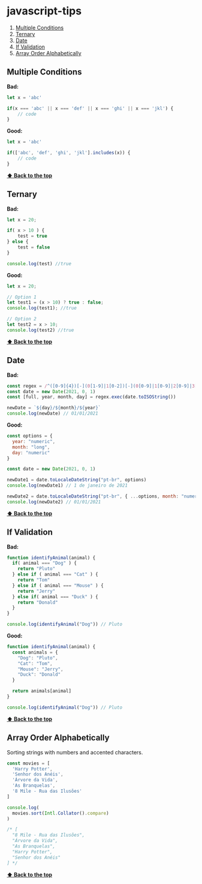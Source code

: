 # javascript-tips

1. [Multiple Conditions](#multiple-conditions)
2. [Ternary](#ternary)
3. [Date](#date)
4. [If Validation](#if-validation)
5. [Array Order Alphabetically](#array-order-alphabetically)

## **Multiple Conditions**

**Bad:**

```javascript
let x = 'abc'

if(x === 'abc' || x === 'def' || x === 'ghi' || x === 'jkl') {
    // code
}
```

**Good:**

```javascript
let x = 'abc'

if(['abc', 'def', 'ghi', 'jkl'].includes(x)) {
    // code
}
```

**[⬆ Back to the top](#javascript-tips)**

## **Ternary**

**Bad:**

```javascript
let x = 20;

if( x > 10 ) {
    test = true
} else {
    test = false
}

console.log(test) //true
```

**Good:**

```javascript
let x = 20;

// Option 1
let test1 = (x > 10) ? true : false;
console.log(test1); //true

// Option 2
let test2 = x > 10;
console.log(test2) //true
```

**[⬆ Back to the top](#javascript-tips)**

## **Date**

**Bad:**

```javascript
const regex = /^([0-9]{4})[-](0[1-9]|1[0-2])[-](0[0-9]|1[0-9]|2[0-9]|3[0-1])/
const date = new Date(2021, 0, 1)
const [full, year, month, day] = regex.exec(date.toISOString())

newDate = `${day}/${month}/${year}`
console.log(newDate) // 01/01/2021
```

**Good:**

```javascript
const options = {
  year: "numeric",
  month: "long",
  day: "numeric"
}

const date = new Date(2021, 0, 1)

newDate1 = date.toLocaleDateString("pt-br", options)
console.log(newDate1) // 1 de janeiro de 2021

newDate2 = date.toLocaleDateString("pt-br", { ...options, month: "numeric"})
console.log(newDate2) // 01/01/2021
```

**[⬆ Back to the top](#javascript-tips)**

## **If Validation**

**Bad:**

```javascript
function identifyAnimal(animal) {
  if( animal === "Dog" ) {
    return "Pluto"
  } else if ( animal === "Cat" ) {
    return "Tom"
  } else if ( animal === "Mouse" ) {
    return "Jerry"
  } else if( animal === "Duck" ) {
    return "Donald"
  }
}

console.log(identifyAnimal("Dog")) // Pluto
```

**Good:**

```javascript
function identifyAnimal(animal) {
  const animals = {
    "Dog": "Pluto",
    "Cat": "Tom",
    "Mouse": "Jerry",
    "Duck": "Donald"
  }

  return animals[animal]
}

console.log(identifyAnimal("Dog")) // Pluto
```

**[⬆ Back to the top](#javascript-tips)**

## **Array Order Alphabetically**
Sorting strings with numbers and accented characters.

```javascript
const movies = [
  'Harry Potter',
  'Senhor dos Anéis',
  'Árvore da Vida',
  'As Branquelas',
  '8 Mile - Rua das Ilusões'
]

console.log(
  movies.sort(Intl.Collator().compare)
)

/* [
  "8 Mile - Rua das Ilusões",
  "Árvore da Vida",
  "As Branquelas",
  "Harry Potter",
  "Senhor dos Anéis"
] */
```

**[⬆ Back to the top](#javascript-tips)**